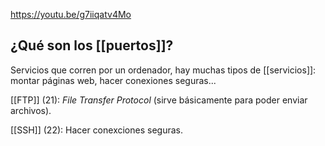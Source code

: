 https://youtu.be/g7iiqatv4Mo

## ¿Qué son los [[puertos]]?

Servicios que corren por un ordenador, hay muchas tipos de [[servicios]]: montar páginas web, hacer conexiones seguras...

[[FTP]] (21): _File Transfer Protocol_ (sirve básicamente para poder enviar archivos).

[[SSH]] (22): Hacer conexciones seguras.

